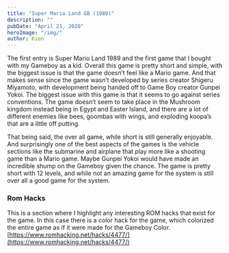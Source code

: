 ```yaml
---
title: "Super Mario Land GB (1989)"
description: ""
pubDate: "April 21, 2020"
heroImage: "/img/"
author: Kion
---
```


The first entry is Super Mario Land 1989 and the first game that I bought with my Gameboy as a kid. Overall this game is pretty short and simple, with the biggest issue is that the game doesn’t feel like a Mario game. And that makes sense since the game wasn’t developed by series creator Shigeru Miyamoto, with development being handed off to Game Boy creator Gunpei Yokoi. The biggest issue with this game is that it seems to go against series conventions. The game doesn’t seem to take place in the Mushroom kingdom instead being in Egypt and Easter Island, and there are a lot of different enemies like bees, goombas with wings, and exploding koopa’s that are a little off putting.

That being said, the over all game, while short is still generally enjoyable. And surprisingly one of the best aspects of the games is the vehicle sections like the submarine and airplane that play more like a shooting game than a Mario game. Maybe Gunpei Yokoi would have made an incredible shump on the Gameboy given the chance. The game is pretty short with 12 levels, and while not an amazing game for the system is still over all a good game for the system.

### Rom Hacks

This is a section where I highlight any interesting ROM hacks that exist for the game. In this case there is a color hack for the game, which colorized the entire game as if it were made for the Gameboy Color. [https://www.romhacking.net/hacks/4477/](https://www.romhacking.net/hacks/4477/)